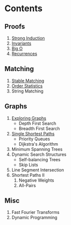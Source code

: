 # Contents

## Proofs

1. [Strong Induction](proofs/induction.md)
2. [Invariants](proofs/invariants.md)
3. [Big O](proofs/big_o.md)
4. [Recurrences](proofs/recurrences.md)

## Matching

1. [Stable Matching](matching/stable.md)
2. [Order Statistics](matching/order.md)
3. String Matching

## Graphs

1. [Exploring Graphs](graphs/graphs.md)
    * Depth First Search
    * Breadth First Search
2. [Single Shortest Paths](graphs/shortest.md)
    * Priority Queues
    * Dijkstra's Algorithm
3. Minimum Spanning Trees
4. Dynamic Search Structures
    * Self-balancing Trees
    * Skip Lists
5. Line Segment Intersection
6. Shortest Paths II
    1. Negative Weights
    2. All-Pairs

## Misc

1. Fast Fourier Transforms
1. Dynamic Programming